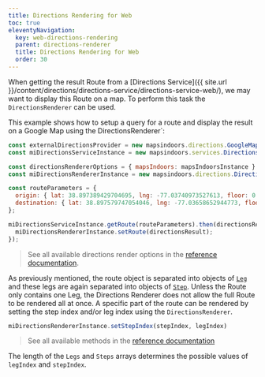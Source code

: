 ```yaml
---
title: Directions Rendering for Web
toc: true
eleventyNavigation:
  key: web-directions-rendering
  parent: directions-renderer
  title: Directions Rendering for Web
  order: 30
---
```


When getting the result Route from a [Directions Service]({{ site.url }}/content/directions/directions-service/directions-service-web/), we may want to display this Route on a map. To perform this task the `DirectionsRenderer` can be used.

This example shows how to setup a query for a route and display the result on a Google Map using the DirectionsRenderer`:

```js
const externalDirectionsProvider = new mapsindoors.directions.GoogleMapsProvider();
const miDirectionsServiceInstance = new mapsindoors.services.DirectionsService(externalDirectionsProvider);

const directionsRendererOptions = { mapsIndoors: mapsIndoorsInstance }
const miDirectionsRendererInstance = new mapsindoors.directions.DirectionsRenderer(directionsRendererOptions);

const routeParameters = {
  origin: { lat: 38.897389429704695, lng: -77.03740973527613, floor: 0 }, // Oval Office, The White House
  destination: { lat: 38.897579747054046, lng: -77.03658652944773, floor: 1 } // Blue Room, The White House
};

miDirectionsServiceInstance.getRoute(routeParameters).then(directionsResult => {
  miDirectionsRendererInstance.setRoute(directionsResult);
});
```

> See all available directions render options in the [reference documentation](https://app.mapsindoors.com/mapsindoors/js/sdk/latest/docs/mapsindoors.directions.DirectionsRenderer.html).

As previously mentioned, the route object is separated into objects of [`Leg`](https://app.mapsindoors.com/mapsindoors/js/sdk/latest/docs/Leg.html) and these legs are again separated into objects of [`Step`](https://app.mapsindoors.com/mapsindoors/js/sdk/latest/docs/Step.html). Unless the Route only contains one Leg, the Directions Renderer does not allow the full Route to be rendered all at once. A specific part of the route can be rendered by setting the step index and/or leg index using the `DirectionsRenderer`.

```js
miDirectionsRendererInstance.setStepIndex(stepIndex, legIndex)
```

> See all available methods in the [reference documentation](https://app.mapsindoors.com/mapsindoors/js/sdk/latest/docs/mapsindoors.directions.DirectionsRenderer.html)

The length of the `Legs` and `Steps` arrays determines the possible values of `legIndex` and `stepIndex`.
